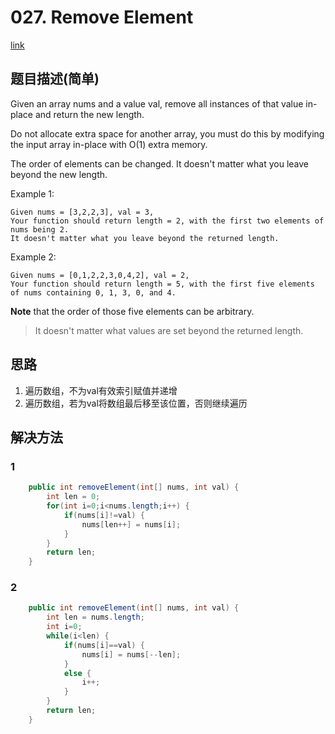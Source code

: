 # 027. Remove Element
[link](https://leetcode-cn.com/problems/remove-element/)

## 题目描述\(简单\)

Given an array nums and a value val, remove all instances of that value in-place and return the new length.

Do not allocate extra space for another array, you must do this by modifying the input array in-place with O\(1\) extra memory.

The order of elements can be changed. It doesn't matter what you leave beyond the new length.

Example 1:

```
Given nums = [3,2,2,3], val = 3,
Your function should return length = 2, with the first two elements of nums being 2.
It doesn't matter what you leave beyond the returned length.
```

Example 2:

```
Given nums = [0,1,2,2,3,0,4,2], val = 2,
Your function should return length = 5, with the first five elements of nums containing 0, 1, 3, 0, and 4.
```

**Note** that the order of those five elements can be arbitrary.

> It doesn't matter what values are set beyond the returned length.

## 思路

1. 遍历数组，不为val有效索引赋值并递增
2. 遍历数组，若为val将数组最后移至该位置，否则继续遍历

## 解决方法

### 1

```java
    public int removeElement(int[] nums, int val) {
        int len = 0;
        for(int i=0;i<nums.length;i++) {
            if(nums[i]!=val) {
                nums[len++] = nums[i];
            }
        }
        return len;
    }
```

### 2

```java
    public int removeElement(int[] nums, int val) {
        int len = nums.length;
        int i=0;
        while(i<len) {
            if(nums[i]==val) {
                nums[i] = nums[--len];
            }
            else {
                i++;
            }
        }
        return len;
    }
```



